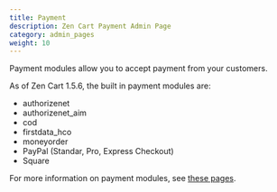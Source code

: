 ```yaml
---
title: Payment
description: Zen Cart Payment Admin Page 
category: admin_pages
weight: 10
---
```


Payment modules allow you to accept payment from your customers. 

As of Zen Cart 1.5.6, the built in payment modules are: 

- authorizenet
- authorizenet_aim
- cod
- firstdata_hco
- moneyorder
- PayPal (Standar, Pro, Express Checkout)
- Square 

For more information on payment modules, see [these pages](/user/payment/). 
